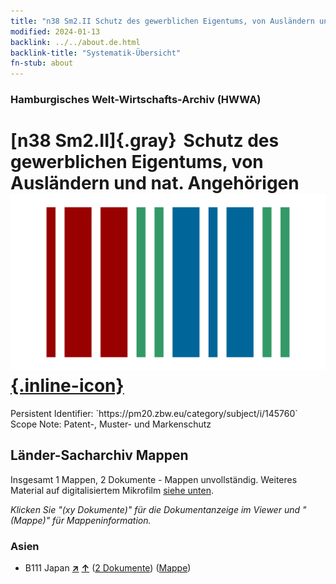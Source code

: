 ```yaml
---
title: "n38 Sm2.II Schutz des gewerblichen Eigentums, von Ausländern und nat. Angehörigen"
modified: 2024-01-13
backlink: ../../about.de.html
backlink-title: "Systematik-Übersicht"
fn-stub: about
---
```


### Hamburgisches Welt-Wirtschafts-Archiv (HWWA)

# [n38 Sm2.II]{.gray}&#8201; Schutz des gewerblichen Eigentums, von Ausländern und nat. Angehörigen &#160; [![Wikidata](/images/Wikidata-logo.svg "Wikidata"){.inline-icon}](http://www.wikidata.org/entity/Q104711324)

<div class="hint">Persistent Identifier: `https://pm20.zbw.eu/category/subject/i/145760`</div>

<div class="hint">
Scope Note: Patent-, Muster- und Markenschutz
</div>





## Länder-Sacharchiv Mappen






Insgesamt 1 Mappen, 2 Dokumente - Mappen unvollständig. Weiteres Material auf digitalisiertem Mikrofilm [siehe unten](#filmsections).

_Klicken Sie "(xy Dokumente)" für die Dokumentanzeige im Viewer und "(Mappe)" für Mappeninformation._




### Asien

- B111 Japan [**&nearr;**](../../../geo/i/141272/about.de.html "Japan (alle Mappen)") [**&uarr;**](../../../geo/about.de.html#B111 "Ländersystematik") (<a href="https://pm20.zbw.eu/iiifview/folder/sh/141272,145760" title="über: Japan : Schutz des gewerblichen Eigentums, von Ausländern und nat. Angehörigen" target="_blank">2 Dokumente</a>) ([Mappe](../../../../folder/sh/1412xx/141272/1457xx/145760/about.de.html))



<a id="filmsections" />













